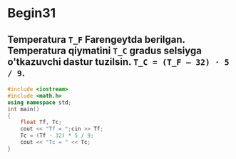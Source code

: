 # Begin31
## Temperatura `T_F` Farengeytda berilgan. Temperatura qiymatini `T_C` gradus selsiyga o'tkazuvchi dastur tuzilsin. `T_C = (T_F – 32) · 5 / 9`.
```cpp
#include <iostream>
#include <math.h>
using namespace std;
int main()
{
    float Tf, Tc;
    cout << "Tf = ";cin >> Tf;
    Tc = (Tf - 32) * 5 / 9;
    cout << "Tc = " << Tc;
}
```
